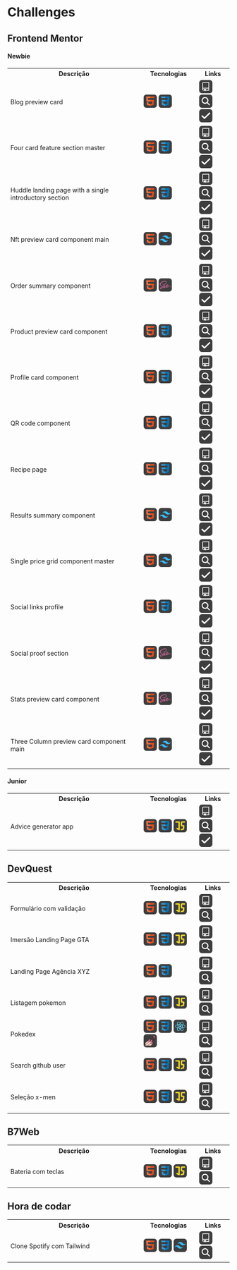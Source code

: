 # Challenges

## Frontend Mentor

#### Newbie

<table width='100%'>
  <tr>
    <th width= '60%'>Descrição</th>
    <th width= '25%'>Tecnologias</th>
    <th width= '15%'>Links</th>
  </tr>
  <tr>
    <td>Blog preview card</td>
    <td>
      <img
        width="30px"
        src="https://raw.githubusercontent.com/LucasJCFreire/LucasJCFreire/main/assets/images/html_large.svg"
      />
      <img
        width="30px"
        src="https://raw.githubusercontent.com/LucasJCFreire/LucasJCFreire/main/assets/images/css_large.svg"
      />
    </td>
    <td>
      <a
        href="https://github.com/LucasJCFreire/challenges/tree/main/frontend-mentor/01-newbie/blog-preview-card"
        ><img height='30px' src="https://raw.githubusercontent.com/LucasJCFreire/LucasJCFreire/main/assets/images/repository.svg"/></a
      >
      <a
        href="https://lucasjcfreire.github.io/challenges/frontend-mentor/01-newbie/blog-preview-card/"
        ><img height='30px' src="https://raw.githubusercontent.com/LucasJCFreire/LucasJCFreire/main/assets/images/check.svg"/></a
      >
      <a
        href="https://www.frontendmentor.io/solutions/organization-good-class-names-and-css-variables-P-VDI8euN0"
        ><img height='30px' src="https://raw.githubusercontent.com/LucasJCFreire/LucasJCFreire/main/assets/images/approved.svg"/></a
      >
    </td>
  </tr>
  <tr>
    <td>Four card feature section master</td>
    <td>
      <img
        width="30px"
        src="https://raw.githubusercontent.com/LucasJCFreire/LucasJCFreire/main/assets/images/html_large.svg"
      />
      <img
        width="30px"
        src="https://raw.githubusercontent.com/LucasJCFreire/LucasJCFreire/main/assets/images/css_large.svg"
      />
    </td>
    <td>
      <a
        href="https://github.com/LucasJCFreire/challenges/tree/main/frontend-mentor/01-newbie/four-card-feature-section-master"
        ><img height='30px' src="https://raw.githubusercontent.com/LucasJCFreire/LucasJCFreire/main/assets/images/repository.svg"/></a
      >
      <a
        href="https://lucasjcfreire.github.io/challenges/frontend-mentor/01-newbie/four-card-feature-section-master/"
        ><img height='30px' src="https://raw.githubusercontent.com/LucasJCFreire/LucasJCFreire/main/assets/images/check.svg"/></a
      >
      <a
        href="https://www.frontendmentor.io/solutions/quality-class-names-css-variables-and-meticulous-organization-8znJHbRod-"
        ><img height='30px' src="https://raw.githubusercontent.com/LucasJCFreire/LucasJCFreire/main/assets/images/approved.svg"/></a
      >
    </td>
  </tr>
  <tr>
    <td>Huddle landing page with a single introductory section</td>
    <td>
      <img
        width="30px"
        src="https://raw.githubusercontent.com/LucasJCFreire/LucasJCFreire/main/assets/images/html_large.svg"
      />
      <img
        width="30px"
        src="https://raw.githubusercontent.com/LucasJCFreire/LucasJCFreire/main/assets/images/css_large.svg"
      />
    </td>
    <td>
      <a
        href="https://github.com/LucasJCFreire/challenges/tree/main/frontend-mentor/01-newbie/lp-huddle"
        ><img height='30px' src="https://raw.githubusercontent.com/LucasJCFreire/LucasJCFreire/main/assets/images/repository.svg"/></a
      >
      <a
        href="https://lucasjcfreire.github.io/challenges/frontend-mentor/01-newbie/lp-huddle/"
        ><img height='30px' src="https://raw.githubusercontent.com/LucasJCFreire/LucasJCFreire/main/assets/images/check.svg"/></a
      >
      <a
        href="https://www.frontendmentor.io/solutions/used-grid-and-flexbox-techniques-to-create-the-responsive-layout-WV8VbJ7Mix"
        ><img height='30px' src="https://raw.githubusercontent.com/LucasJCFreire/LucasJCFreire/main/assets/images/approved.svg"/></a
      >
    </td>
  </tr>
  <tr>
    <td>Nft preview card component main</td>
    <td>
      <img
        width="30px"
        src="https://raw.githubusercontent.com/LucasJCFreire/LucasJCFreire/main/assets/images/html_large.svg"
      />
      <img
        width="30px"
        src="https://raw.githubusercontent.com/LucasJCFreire/LucasJCFreire/main/assets/images/tailwind_large.svg"
      />
    </td>
    <td>
      <a
        href="https://github.com/LucasJCFreire/challenges/tree/main/frontend-mentor/01-newbie/nft-preview-card-component-main"
        ><img height='30px' src="https://raw.githubusercontent.com/LucasJCFreire/LucasJCFreire/main/assets/images/repository.svg"/></a
      >
      <a
        href="https://lucasjcfreire.github.io/challenges/frontend-mentor/01-newbie/nft-preview-card-component-main/"
        ><img height='30px' src="https://raw.githubusercontent.com/LucasJCFreire/LucasJCFreire/main/assets/images/check.svg"/></a
      >
      <a
        href="https://www.frontendmentor.io/solutions/practicing-tailwind-by-cdn-Ly80f5B9sA"
        ><img height='30px' src="https://raw.githubusercontent.com/LucasJCFreire/LucasJCFreire/main/assets/images/approved.svg"/></a
      >
    </td>
  </tr>
  <tr>
    <td>Order summary component</td>
    <td>
      <img
        width="30px"
        src="https://raw.githubusercontent.com/LucasJCFreire/LucasJCFreire/main/assets/images/html_large.svg"
      />
      <img
        width="30px"
        src="https://raw.githubusercontent.com/LucasJCFreire/LucasJCFreire/main/assets/images/sass_large.svg"
      />
    </td>
    <td>
      <a
        href="https://github.com/LucasJCFreire/challenges/tree/main/frontend-mentor/01-newbie/order-summary-component-main"
        ><img height='30px' src="https://raw.githubusercontent.com/LucasJCFreire/LucasJCFreire/main/assets/images/repository.svg"/></a
      >
      <a
        href="https://lucasjcfreire.github.io/challenges/frontend-mentor/01-newbie/order-summary-component-main/"
        ><img height='30px' src="https://raw.githubusercontent.com/LucasJCFreire/LucasJCFreire/main/assets/images/check.svg"/></a
      >
      <a
        href="https://www.frontendmentor.io/solutions/practicing-sass---partials-mixins-and-variables-OaP5D4SE_7"
        ><img height='30px' src="https://raw.githubusercontent.com/LucasJCFreire/LucasJCFreire/main/assets/images/approved.svg"/></a
      >
    </td>
  </tr>
  <tr>
    <td>Product preview card component</td>
    <td>
      <img
        width="30px"
        src="https://raw.githubusercontent.com/LucasJCFreire/LucasJCFreire/main/assets/images/html_large.svg"
      />
      <img
        width="30px"
        src="https://raw.githubusercontent.com/LucasJCFreire/LucasJCFreire/main/assets/images/css_large.svg"
      />
    </td>
    <td>
      <a
        href="https://github.com/LucasJCFreire/challenges/tree/main/frontend-mentor/01-newbie/product-preview-card-component"
        ><img height='30px' src="https://raw.githubusercontent.com/LucasJCFreire/LucasJCFreire/main/assets/images/repository.svg"/></a
      >
      <a
        href="https://lucasjcfreire.github.io/challenges/frontend-mentor/01-newbie/product-preview-card-component/"
        ><img height='30px' src="https://raw.githubusercontent.com/LucasJCFreire/LucasJCFreire/main/assets/images/check.svg"/></a
      >
      <a
        href="https://www.frontendmentor.io/solutions/responsive-landing-page-using-flexbox-picture-and-variables-css-Wq0Z0JqLKp"
        ><img height='30px' src="https://raw.githubusercontent.com/LucasJCFreire/LucasJCFreire/main/assets/images/approved.svg"/></a
      >
    </td>
  </tr>
  <tr>
    <td>Profile card component</td>
    <td>
      <img
        width="30px"
        src="https://raw.githubusercontent.com/LucasJCFreire/LucasJCFreire/main/assets/images/html_large.svg"
      />
      <img
        width="30px"
        src="https://raw.githubusercontent.com/LucasJCFreire/LucasJCFreire/main/assets/images/css_large.svg"
      />
    </td>
    <td>
      <a
        href="https://github.com/LucasJCFreire/challenges/tree/main/frontend-mentor/01-newbie/profile-card"
        ><img height='30px' src="https://raw.githubusercontent.com/LucasJCFreire/LucasJCFreire/main/assets/images/repository.svg"/></a
      >
      <a
        href="https://lucasjcfreire.github.io/challenges/frontend-mentor/01-newbie/profile-card/"
        ><img height='30px' src="https://raw.githubusercontent.com/LucasJCFreire/LucasJCFreire/main/assets/images/check.svg"/></a
      >
      <a
        href="https://www.frontendmentor.io/solutions/clean-and-organized-code-facilitates-styling-KRgMBPuGsy"
        ><img height='30px' src="https://raw.githubusercontent.com/LucasJCFreire/LucasJCFreire/main/assets/images/approved.svg"/></a
      >
    </td>
  </tr>
  <tr>
    <td>QR code component</td>
    <td>
      <img
        width="30px"
        src="https://raw.githubusercontent.com/LucasJCFreire/LucasJCFreire/main/assets/images/html_large.svg"
      />
      <img
        width="30px"
        src="https://raw.githubusercontent.com/LucasJCFreire/LucasJCFreire/main/assets/images/css_large.svg"
      />
    </td>
    <td>
      <a
        href="https://github.com/LucasJCFreire/challenges/tree/main/frontend-mentor/01-newbie/qr-code"
        ><img height='30px' src="https://raw.githubusercontent.com/LucasJCFreire/LucasJCFreire/main/assets/images/repository.svg"/></a
      >
      <a
        href="https://lucasjcfreire.github.io/challenges/frontend-mentor/01-newbie/qr-code/"
        ><img height='30px' src="https://raw.githubusercontent.com/LucasJCFreire/LucasJCFreire/main/assets/images/check.svg"/></a
      >
      <a
        href="https://www.frontendmentor.io/solutions/clean-and-organized-code-facilitates-styling-7K8VSnV18T"
        ><img height='30px' src="https://raw.githubusercontent.com/LucasJCFreire/LucasJCFreire/main/assets/images/approved.svg"/></a
      >
    </td>
  </tr>
  <tr>
    <td>Recipe page</td>
    <td>
      <img
        width="30px"
        src="https://raw.githubusercontent.com/LucasJCFreire/LucasJCFreire/main/assets/images/html_large.svg"
      />
      <img
        width="30px"
        src="https://raw.githubusercontent.com/LucasJCFreire/LucasJCFreire/main/assets/images/css_large.svg"
      />
    </td>
    <td>
      <a
        href="https://github.com/LucasJCFreire/challenges/tree/main/frontend-mentor/01-newbie/recipe-page"
        ><img height='30px' src="https://raw.githubusercontent.com/LucasJCFreire/LucasJCFreire/main/assets/images/repository.svg"/></a
      >
      <a
        href="https://lucasjcfreire.github.io/challenges/frontend-mentor/01-newbie/recipe-page/"
        ><img height='30px' src="https://raw.githubusercontent.com/LucasJCFreire/LucasJCFreire/main/assets/images/check.svg"/></a
      >
      <a
        href="https://www.frontendmentor.io/solutions/used-div-for-clearer-styling-and-code-organization-a9Zjb6fMnD"
        ><img height='30px' src="https://raw.githubusercontent.com/LucasJCFreire/LucasJCFreire/main/assets/images/approved.svg"/></a
      >
    </td>
  </tr>
  <tr>
    <td>Results summary component</td>
    <td>
      <img
        width="30px"
        src="https://raw.githubusercontent.com/LucasJCFreire/LucasJCFreire/main/assets/images/html_large.svg"
      />
      <img
        width="30px"
        src="https://raw.githubusercontent.com/LucasJCFreire/LucasJCFreire/main/assets/images/tailwind_large.svg"
      />
    </td>
    <td>
      <a
        href="https://github.com/LucasJCFreire/challenges/tree/main/frontend-mentor/01-newbie/results-summary-component-main/"
        ><img height='30px' src="https://raw.githubusercontent.com/LucasJCFreire/LucasJCFreire/main/assets/images/repository.svg"/></a
      >
      <a
        href="https://lucasjcfreire.github.io/challenges/frontend-mentor/01-newbie/results-summary-component-main/"
        ><img height='30px' src="https://raw.githubusercontent.com/LucasJCFreire/LucasJCFreire/main/assets/images/check.svg"/></a
      >
      <a
        href="https://www.frontendmentor.io/solutions/practicing-tailwind-creating-components-and-variables-NkPLmPLu4o"
        ><img height='30px' src="https://raw.githubusercontent.com/LucasJCFreire/LucasJCFreire/main/assets/images/approved.svg"/></a
      >
    </td>
  </tr>
  <tr>
    <td>Single price grid component master</td>
    <td>
      <img
        width="30px"
        src="https://raw.githubusercontent.com/LucasJCFreire/LucasJCFreire/main/assets/images/html_large.svg"
      />
      <img
        width="30px"
        src="https://raw.githubusercontent.com/LucasJCFreire/LucasJCFreire/main/assets/images/tailwind_large.svg"
      />
    </td>
    <td>
      <a
        href="https://github.com/LucasJCFreire/challenges/tree/main/frontend-mentor/01-newbie/single-price-grid-component-master"
        ><img height='30px' src="https://raw.githubusercontent.com/LucasJCFreire/LucasJCFreire/main/assets/images/repository.svg"/></a
      >
      <a
        href="https://lucasjcfreire.github.io/challenges/frontend-mentor/01-newbie/single-price-grid-component-master/"
        ><img height='30px' src="https://raw.githubusercontent.com/LucasJCFreire/LucasJCFreire/main/assets/images/check.svg"/></a
      >
      <a
        href="https://www.frontendmentor.io/solutions/practicing-tailwind-creating-components-and-variables-N1sLPXmRkz"
        ><img height='30px' src="https://raw.githubusercontent.com/LucasJCFreire/LucasJCFreire/main/assets/images/approved.svg"/></a
      >
    </td>
  </tr>
  <tr>
    <td>Social links profile</td>
    <td>
      <img
        width="30px"
        src="https://raw.githubusercontent.com/LucasJCFreire/LucasJCFreire/main/assets/images/html_large.svg"
      />
      <img
        width="30px"
        src="https://raw.githubusercontent.com/LucasJCFreire/LucasJCFreire/main/assets/images/css_large.svg"
      />
    </td>
    <td>
      <a
        href="https://github.com/LucasJCFreire/challenges/tree/main/frontend-mentor/01-newbie/social-links-profile"
        ><img height='30px' src="https://raw.githubusercontent.com/LucasJCFreire/LucasJCFreire/main/assets/images/repository.svg"/></a>
      <a
        href="https://lucasjcfreire.github.io/challenges/frontend-mentor/01-newbie/social-links-profile/"
        ><img height='30px' src="https://raw.githubusercontent.com/LucasJCFreire/LucasJCFreire/main/assets/images/check.svg"/></a
      >
      <a
        href="https://www.frontendmentor.io/solutions/organization-good-class-names-and-css-variables-prXZp-dr1a"
        ><img height='30px' src="https://raw.githubusercontent.com/LucasJCFreire/LucasJCFreire/main/assets/images/approved.svg"/></a
      >
    </td>
  </tr>
  <tr>
    <td>Social proof section</td>
    <td>
      <img
        width="30px"
        src="https://raw.githubusercontent.com/LucasJCFreire/LucasJCFreire/main/assets/images/html_large.svg"
      />
      <img
        width="30px"
        src="https://raw.githubusercontent.com/LucasJCFreire/LucasJCFreire/main/assets/images/sass_large.svg"
      />
    </td>
    <td>
      <a
        href="https://github.com/LucasJCFreire/challenges/tree/main/frontend-mentor/01-newbie/social-proof-section-master"
        ><img height='30px' src="https://raw.githubusercontent.com/LucasJCFreire/LucasJCFreire/main/assets/images/repository.svg"/></a
      >
      <a
        href="https://lucasjcfreire.github.io/challenges/frontend-mentor/01-newbie/social-proof-section-master/"
        ><img height='30px' src="https://raw.githubusercontent.com/LucasJCFreire/LucasJCFreire/main/assets/images/check.svg"/></a
      >
      <a
        href="https://www.frontendmentor.io/solutions/practicing-sass---partials-mixins-and-variables-3f4-RW-gtR"
        ><img height='30px' src="https://raw.githubusercontent.com/LucasJCFreire/LucasJCFreire/main/assets/images/approved.svg"/></a
      >
    </td>
  </tr>
  <tr>
    <td>Stats preview card component</td>
    <td>
      <img
        width="30px"
        src="https://raw.githubusercontent.com/LucasJCFreire/LucasJCFreire/main/assets/images/html_large.svg"
      />
      <img
        width="30px"
        src="https://raw.githubusercontent.com/LucasJCFreire/LucasJCFreire/main/assets/images/sass_large.svg"
      />
    </td>
    <td>
      <a
        href="https://github.com/LucasJCFreire/challenges/tree/main/frontend-mentor/01-newbie/stats-preview-card-component-main"
        ><img height='30px' src="https://raw.githubusercontent.com/LucasJCFreire/LucasJCFreire/main/assets/images/repository.svg"/></a
      >
      <a
        href="https://lucasjcfreire.github.io/challenges/frontend-mentor/01-newbie/stats-preview-card-component-main/"
        ><img height='30px' src="https://raw.githubusercontent.com/LucasJCFreire/LucasJCFreire/main/assets/images/check.svg"/></a
      >
      <a
        href="https://www.frontendmentor.io/solutions/practicing-sass---partials-mixins-and-variables-skmC2aHF2Q"
        ><img height='30px' src="https://raw.githubusercontent.com/LucasJCFreire/LucasJCFreire/main/assets/images/approved.svg"/></a
      >
    </td>
  </tr>
  <tr>
    <td>Three Column preview card component main</td>
    <td>
      <img
        width="30px"
        src="https://raw.githubusercontent.com/LucasJCFreire/LucasJCFreire/main/assets/images/html_large.svg"
      />
      <img
        width="30px"
        src="https://raw.githubusercontent.com/LucasJCFreire/LucasJCFreire/main/assets/images/tailwind_large.svg"
      />
    </td>
    <td>
      <a
        href="https://github.com/LucasJCFreire/challenges/tree/main/frontend-mentor/01-newbie/three-column-preview-card-component-main"
        ><img height='30px' src="https://raw.githubusercontent.com/LucasJCFreire/LucasJCFreire/main/assets/images/repository.svg"/></a
      >
      <a
        href="https://lucasjcfreire.github.io/challenges/frontend-mentor/01-newbie/three-column-preview-card-component-main/"
        ><img height='30px' src="https://raw.githubusercontent.com/LucasJCFreire/LucasJCFreire/main/assets/images/check.svg"/></a
      >
      <a
        href="https://www.frontendmentor.io/solutions/practicing-tailwind-creating-components-and-variables-onaUl6w8Vz"
        ><img height='30px' src="https://raw.githubusercontent.com/LucasJCFreire/LucasJCFreire/main/assets/images/approved.svg"/></a
      >
    </td>
  </tr>
</table>

#### Junior

<table width='100%'>
  <tr>
    <th width= '60%'>Descrição</th>
    <th width= '25%'>Tecnologias</th>
    <th width= '15%'>Links</th>
  </tr>
  <tr>
    <td>Advice generator app</td>
    <td>
      <img
        width="30px"
        src="https://raw.githubusercontent.com/LucasJCFreire/LucasJCFreire/main/assets/images/html_large.svg"
      />
      <img
        width="30px"
        src="https://raw.githubusercontent.com/LucasJCFreire/LucasJCFreire/main/assets/images/css_large.svg"
      />
      <img
        width="30px"
        src="https://raw.githubusercontent.com/LucasJCFreire/LucasJCFreire/main/assets/images/javascript_large.svg"
      />
    </td>
    <td>
      <a
        href="https://github.com/LucasJCFreire/challenges/tree/main/frontend-mentor/02-junior/advice-generator"
        ><img height='30px' src="https://raw.githubusercontent.com/LucasJCFreire/LucasJCFreire/main/assets/images/repository.svg"/></a
      >
      <a
        href="https://lucasjcfreire.github.io/challenges/frontend-mentor/02-junior/advice-generator/"
        ><img height='30px' src="https://raw.githubusercontent.com/LucasJCFreire/LucasJCFreire/main/assets/images/check.svg"/></a
      >
      <a
        href="https://www.frontendmentor.io/solutions/organization-html-css-and-javascript-9lAtYXxnGA"
        ><img height='30px' src="https://raw.githubusercontent.com/LucasJCFreire/LucasJCFreire/main/assets/images/approved.svg"/></a
      >
    </td>
  </tr>
</table>

## DevQuest

<table width='100%'>
  <tr>
    <th width= '60%'>Descrição</th>
    <th width= '25%'>Tecnologias</th>
    <th width= '15%'>Links</th>
  </tr>
  <tr>
    <td>Formulário com validação</td>
    <td>
      <img
        width="30px"
        src="https://raw.githubusercontent.com/LucasJCFreire/LucasJCFreire/main/assets/images/html_large.svg"
      />
      <img
        width="30px"
        src="https://raw.githubusercontent.com/LucasJCFreire/LucasJCFreire/main/assets/images/css_large.svg"
      />
      <img
        width="30px"
        src="https://raw.githubusercontent.com/LucasJCFreire/LucasJCFreire/main/assets/images/javascript_large.svg"
      />
    </td>
    <td>
      <a
        href="https://github.com/LucasJCFreire/challenges/tree/main/dev-quest/formulario-com-validacao"
        ><img height='30px' src="https://raw.githubusercontent.com/LucasJCFreire/LucasJCFreire/main/assets/images/repository.svg"/></a
      >
      <a
        href="https://lucasjcfreire.github.io/challenges/dev-quest/formulario-com-validacao/"
        ><img height='30px' src="https://raw.githubusercontent.com/LucasJCFreire/LucasJCFreire/main/assets/images/check.svg"/></a
      >
    </td>
  </tr>
  <tr>
    <td>Imersão Landing Page GTA</td>
    <td>
      <img
        width="30px"
        src="https://raw.githubusercontent.com/LucasJCFreire/LucasJCFreire/main/assets/images/html_large.svg"
      />
      <img
        width="30px"
        src="https://raw.githubusercontent.com/LucasJCFreire/LucasJCFreire/main/assets/images/css_large.svg"
      />
      <img
        width="30px"
        src="https://raw.githubusercontent.com/LucasJCFreire/LucasJCFreire/main/assets/images/javascript_large.svg"
      />
    </td>
    <td>
      <a
        href="https://github.com/LucasJCFreire/challenges/tree/main/dev-quest/imersao-site-gta"
        ><img height='30px' src="https://raw.githubusercontent.com/LucasJCFreire/LucasJCFreire/main/assets/images/repository.svg"/></a
      >
      <a
        href="https://lucasjcfreire.github.io/challenges/dev-quest/imersao-site-gta"
        ><img height='30px' src="https://raw.githubusercontent.com/LucasJCFreire/LucasJCFreire/main/assets/images/check.svg"/></a
      >
    </td>
  </tr>
  <tr>
    <td>Landing Page Agência XYZ</td>
    <td>
      <img
        width="30px"
        src="https://raw.githubusercontent.com/LucasJCFreire/LucasJCFreire/main/assets/images/html_large.svg"
      />
      <img
        width="30px"
        src="https://raw.githubusercontent.com/LucasJCFreire/LucasJCFreire/main/assets/images/css_large.svg"
      />
    </td>
    <td>
      <a
        href="https://github.com/LucasJCFreire/challenges/tree/main/dev-quest/landing-page-agencia-xyz"
        ><img height='30px' src="https://raw.githubusercontent.com/LucasJCFreire/LucasJCFreire/main/assets/images/repository.svg"/></a
      >
      <a
        href="https://lucasjcfreire.github.io/challenges/dev-quest/landing-page-agencia-xyz"
        ><img height='30px' src="https://raw.githubusercontent.com/LucasJCFreire/LucasJCFreire/main/assets/images/check.svg"/></a
      >
    </td>
  </tr>
  <tr>
    <td>Listagem pokemon</td>
    <td>
      <img
        width="30px"
        src="https://raw.githubusercontent.com/LucasJCFreire/LucasJCFreire/main/assets/images/html_large.svg"
      />
      <img
        width="30px"
        src="https://raw.githubusercontent.com/LucasJCFreire/LucasJCFreire/main/assets/images/css_large.svg"
      />
      <img
        width="30px"
        src="https://raw.githubusercontent.com/LucasJCFreire/LucasJCFreire/main/assets/images/javascript_large.svg"
      />
    </td>
    <td>
      <a
        href="https://github.com/LucasJCFreire/challenges/tree/main/dev-quest/listagem-pokemon"
        ><img height='30px' src="https://raw.githubusercontent.com/LucasJCFreire/LucasJCFreire/main/assets/images/repository.svg"/></a
      >
      <a
        href="https://lucasjcfreire.github.io/challenges/dev-quest/listagem-pokemon"
        ><img height='30px' src="https://raw.githubusercontent.com/LucasJCFreire/LucasJCFreire/main/assets/images/check.svg"/></a
      >
    </td>
  </tr>
  <tr>
    <td>Pokedex</td>
    <td>
      <img
        width="30px"
        src="https://raw.githubusercontent.com/LucasJCFreire/LucasJCFreire/main/assets/images/html_large.svg"
      />
      <img
        width="30px"
        src="https://raw.githubusercontent.com/LucasJCFreire/LucasJCFreire/main/assets/images/css_large.svg"
      />
      <img
        width="30px"
        src="https://raw.githubusercontent.com/LucasJCFreire/LucasJCFreire/main/assets/images/react_large.svg"
      />
      <img
        width="30px"
        src="https://raw.githubusercontent.com/LucasJCFreire/LucasJCFreire/main/assets/images/styled_large.svg"
      />
    </td>
    <td>
      <a
        href="https://github.com/LucasJCFreire/challenges/tree/main/dev-quest/pokedex"
        ><img height='30px' src="https://raw.githubusercontent.com/LucasJCFreire/LucasJCFreire/main/assets/images/repository.svg"/></a
      >
      <a
        href="https://pokedex-rct-first.vercel.app/"
        ><img height='30px' src="https://raw.githubusercontent.com/LucasJCFreire/LucasJCFreire/main/assets/images/check.svg"/></a
      >
    </td>
  </tr>
  <tr>
    <td>Search github user</td>
    <td>
      <img
        width="30px"
        src="https://raw.githubusercontent.com/LucasJCFreire/LucasJCFreire/main/assets/images/html_large.svg"
      />
      <img
        width="30px"
        src="https://raw.githubusercontent.com/LucasJCFreire/LucasJCFreire/main/assets/images/css_large.svg"
      />
      <img
        width="30px"
        src="https://raw.githubusercontent.com/LucasJCFreire/LucasJCFreire/main/assets/images/javascript_large.svg"
      />
    </td>
    <td>
      <a
        href="https://github.com/LucasJCFreire/challenges/tree/main/dev-quest/search-github-user"
        ><img height='30px' src="https://raw.githubusercontent.com/LucasJCFreire/LucasJCFreire/main/assets/images/repository.svg"/></a
      >
      <a
        href="https://lucasjcfreire.github.io/challenges/dev-quest/search-github-user"
        ><img height='30px' src="https://raw.githubusercontent.com/LucasJCFreire/LucasJCFreire/main/assets/images/check.svg"/></a
      >
    </td>
  </tr>
  <tr>
    <td>Seleção x-men</td>
    <td>
      <img
        width="30px"
        src="https://raw.githubusercontent.com/LucasJCFreire/LucasJCFreire/main/assets/images/html_large.svg"
      />
      <img
        width="30px"
        src="https://raw.githubusercontent.com/LucasJCFreire/LucasJCFreire/main/assets/images/css_large.svg"
      />
      <img
        width="30px"
        src="https://raw.githubusercontent.com/LucasJCFreire/LucasJCFreire/main/assets/images/javascript_large.svg"
      />
    </td>
    <td>
      <a
        href="https://github.com/LucasJCFreire/challenges/tree/main/dev-quest/selecao-xmen"
        ><img height='30px' src="https://raw.githubusercontent.com/LucasJCFreire/LucasJCFreire/main/assets/images/repository.svg"/></a
      >
      <a
        href="https://lucasjcfreire.github.io/challenges/dev-quest/selecao-xmen"
        ><img height='30px' src="https://raw.githubusercontent.com/LucasJCFreire/LucasJCFreire/main/assets/images/check.svg"/></a
      >
    </td>
  </tr>
</table>

## B7Web

<table width='100%'>
  <tr>
    <th width= '60%'>Descrição</th>
    <th width= '25%'>Tecnologias</th>
    <th width= '15%'>Links</th>
  </tr>
  <tr>
    <td>Bateria com teclas</td>
    <td>
      <img
        width="30px"
        src="https://raw.githubusercontent.com/LucasJCFreire/LucasJCFreire/main/assets/images/html_large.svg"
      />
      <img
        width="30px"
        src="https://raw.githubusercontent.com/LucasJCFreire/LucasJCFreire/main/assets/images/css_large.svg"
      />
      <img
        width="30px"
        src="https://raw.githubusercontent.com/LucasJCFreire/LucasJCFreire/main/assets/images/javascript_large.svg"
      />
    </td>
    <td>
      <a
        href="https://github.com/LucasJCFreire/challenges/tree/main/b7-web/bateria-com-teclas"
        ><img height='30px' src="https://raw.githubusercontent.com/LucasJCFreire/LucasJCFreire/main/assets/images/repository.svg"/></a
      >
      <a
        href="https://lucasjcfreire.github.io/challenges/b7-web/bateria-com-teclas"
        ><img height='30px' src="https://raw.githubusercontent.com/LucasJCFreire/LucasJCFreire/main/assets/images/check.svg"/></a
      >
    </td>
  </tr>
</table>

## Hora de codar

<table width='100%'>
  <tr>
    <th width= '60%'>Descrição</th>
    <th width= '25%'>Tecnologias</th>
    <th width= '15%'>Links</th>
  </tr>
  <tr>
    <td>Clone Spotify com Tailwind</td>
    <td>
      <img
        width="30px"
        src="https://raw.githubusercontent.com/LucasJCFreire/LucasJCFreire/main/assets/images/html_large.svg"
      />
      <img
        width="30px"
        src="https://raw.githubusercontent.com/LucasJCFreire/LucasJCFreire/main/assets/images/css_large.svg"
      />
      <img
        width="30px"
        src="https://raw.githubusercontent.com/LucasJCFreire/LucasJCFreire/main/assets/images/tailwind_large.svg"
      />
    </td>
    <td>
      <a
        href="https://github.com/LucasJCFreire/challenges/tree/main/outros/clone-spotify-tailwind"
        ><img height='30px' src="https://raw.githubusercontent.com/LucasJCFreire/LucasJCFreire/main/assets/images/repository.svg"/></a
      >
      <a
        href="https://lucasjcfreire.github.io/challenges/outros/clone-spotify-tailwind"
        ><img height='30px' src="https://raw.githubusercontent.com/LucasJCFreire/LucasJCFreire/main/assets/images/check.svg"/></a
      >
    </td>
  </tr>
</table>

